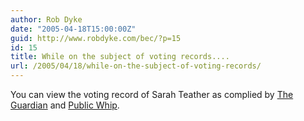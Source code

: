 ```yaml
---
author: Rob Dyke
date: "2005-04-18T15:00:00Z"
guid: http://www.robdyke.com/bec/?p=15
id: 15
title: While on the subject of voting records....
url: /2005/04/18/while-on-the-subject-of-voting-records/
---
```

You can view the voting record of Sarah Teather as complied by [The Guardian](http://politics.guardian.co.uk/person/howtheyvoted/0,,-6690,00.html) and [Public Whip](http://www.publicwhip.org.uk/mp.php?id=uk.org.publicwhip/member/1350&showall=yes#divisions).